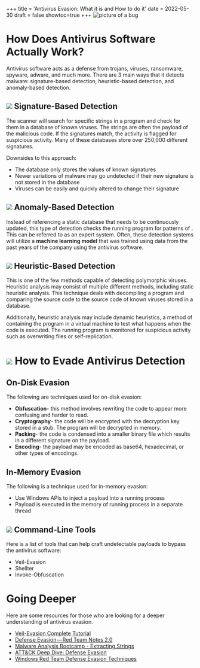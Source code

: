 +++
title = 'Antivirus Evasion: What it is and How to do it'
date = 2022-05-30
draft = false
showtoc=true
+++
![picture of a bug](https://cdn-images-1.medium.com/max/800/1*W1qjqIKKNMK9_QYWXGQzRw.png)

How Does Antivirus Software Actually Work?
==========================================

Antivirus software acts as a defense from trojans, viruses, ransomware, spyware, adware, and much more. There are 3 main ways that it detects malware: signature-based detection, heuristic-based detection, and anomaly-based detection.

![](https://cdn-images-1.medium.com/max/800/1*ehROjARifrRnkEITjkFwMw.png)
Signature-Based Detection
-------------------------

The scanner will search for specific strings in a program and check for them in a database of known viruses. The strings are often the payload of the malicious code. If the signatures match, the activity is flagged for suspicious activity. Many of these databases store over 250,000 different signatures.

Downsides to this approach:

* The database only stores the values of known signatures
* Newer variations of malware may go undetected if their new signature is not stored in the database
* Viruses can be easily and quickly altered to change their signature

![](https://cdn-images-1.medium.com/max/800/1*8jt-Qw_ai_h_GCSJV15fuQ.png)
Anomaly-Based Detection
-----------------------

Instead of referencing a static database that needs to be continuously updated, this type of detection checks the running program for patterns of . This can be referred to as an expert system. Often, these detection systems will utilize a **machine learning model** that was trained using data from the past years of the company using the antivirus software.

![](https://cdn-images-1.medium.com/max/800/1*meCStYsucAG7XXY88Lnj0w.jpeg)
Heuristic-Based Detection
-------------------------

This is one of the few methods capable of detecting polymorphic viruses. Heuristic analysis may consist of multiple different methods, including static heuristic analysis. This technique deals with decompiling a program and comparing the source code to the source code of known viruses stored in a database.

Additionally, heuristic analysis may include dynamic heuristics, a method of containing the program in a virtual machine to test what happens when the code is executed. The running program is monitored for suspicious activity such as overwriting files or self-replication.

![](https://cdn-images-1.medium.com/max/800/1*VY6GEFR7NyUkIPcXNT49bg.jpeg)
How to Evade Antivirus Detection
================================

**On-Disk Evasion**
-------------------

The following are techniques used for on-disk evasion:

* **Obfuscation**- this method involves rewriting the code to appear more confusing and harder to read.
* **Cryptography**- the code will be encrypted with the decryption key stored in a stub. The program will be decrypted in memory.
* **Packing**- the code is condensed into a smaller binary file which results in a different signature on the payload.
* **Encoding**- the payload may be encoded as base64, hexadecimal, or other types of encodings.

In-Memory Evasion
-----------------

The following is a technique used for in-memory evasion:

* Use Windows APIs to inject a payload into a running process
* Payload is executed in the memory of running process in a separate thread

![](https://cdn-images-1.medium.com/max/800/1*H6l629Qydy1pFxjjyoQn9A.jpeg)
Command-Line Tools
------------------

Here is a list of tools that can help craft undetectable payloads to bypass the antivirus software:

* Veil-Evasion
* Shellter
* Invoke-Obfuscation

Going Deeper
============

Here are some resources for those who are looking for a deeper understanding of antivirus evasion.

* [Veil-Evasion Complete Tutorial](https://youtu.be/iz1twCSJZyo)
* [Defense Evasion — Red Team Notes 2.0](https://dmcxblue.gitbook.io/red-team-notes-2-0/red-team-techniques/defense-evasion)
* [Malware Analysis Bootcamp - Extracting Strings](https://youtu.be/V3_vc7BO9lU)
* [ATT&CK Deep Dive: Defense Evasion](https://youtu.be/WmJcbDfy9L4)
* [Windows Red Team Defense Evasion Techniques](https://www.linode.com/docs/guides/windows-red-team-defense-evasion-techniques/)